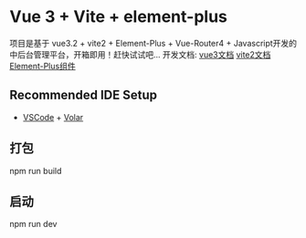 # Vue 3 + Vite + element-plus

项目是基于 vue3.2 + vite2 + Element-Plus + Vue-Router4 + Javascript开发的中后台管理平台，开箱即用！赶快试试吧...
开发文档:
[vue3文档](https://v3.cn.vuejs.org/guide/introduction.html)
[vite2文档](https://vitejs.cn/guide/)
[Element-Plus组件](https://element-plus.gitee.io/zh-CN/component/button.html)

## Recommended IDE Setup

- [VSCode](https://code.visualstudio.com/) + [Volar](https://marketplace.visualstudio.com/items?itemName=johnsoncodehk.volar)

## 打包
npm run build

## 启动
npm run dev 
